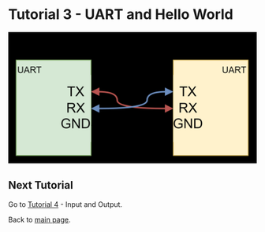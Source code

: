 # Tutorial 3 - UART and Hello World



![](20250918090718.png)



## Next Tutorial
Go to [Tutorial 4](../tutorial4/ReadMe.md) - Input and Output.

Back to [main page](../../README.md).